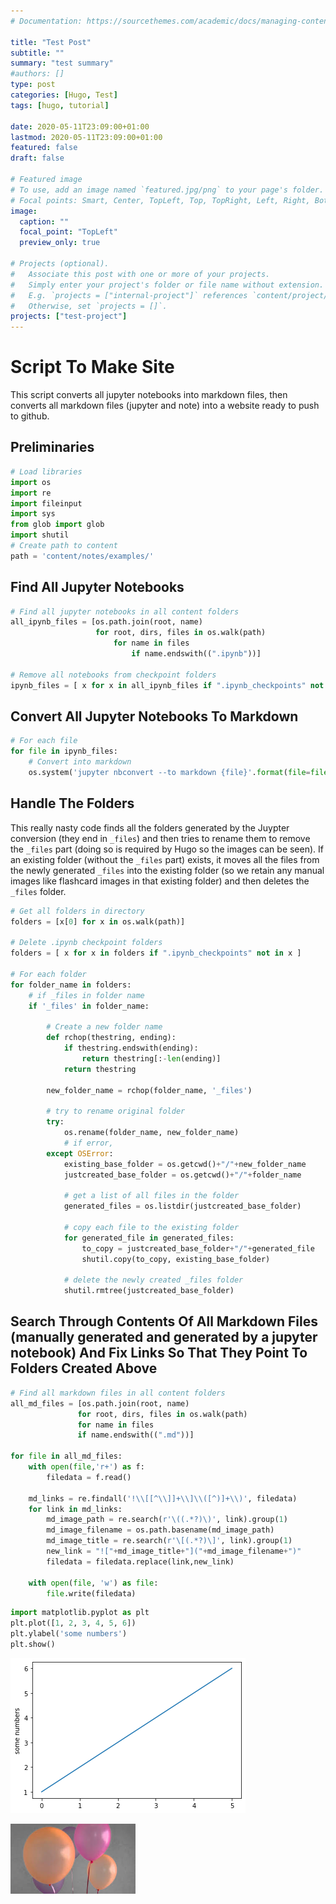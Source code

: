 ```yaml
---
# Documentation: https://sourcethemes.com/academic/docs/managing-content/

title: "Test Post"
subtitle: ""
summary: "test summary"
#authors: []
type: post
categories: [Hugo, Test]
tags: [hugo, tutorial]

date: 2020-05-11T23:09:00+01:00
lastmod: 2020-05-11T23:09:00+01:00
featured: false
draft: false

# Featured image
# To use, add an image named `featured.jpg/png` to your page's folder.
# Focal points: Smart, Center, TopLeft, Top, TopRight, Left, Right, BottomLeft, Bottom, BottomRight.
image:
  caption: ""
  focal_point: "TopLeft"
  preview_only: true

# Projects (optional).
#   Associate this post with one or more of your projects.
#   Simply enter your project's folder or file name without extension.
#   E.g. `projects = ["internal-project"]` references `content/project/deep-learning/index.md`.
#   Otherwise, set `projects = []`.
projects: ["test-project"]
---
```

# Script To Make Site

This script converts all jupyter notebooks into markdown files, then converts all markdown files (jupyter and note) into a website ready to push to github.

## Preliminaries


```python
# Load libraries
import os
import re
import fileinput
import sys
from glob import glob
import shutil
# Create path to content
path = 'content/notes/examples/'
```

## Find All Jupyter Notebooks


```python
# Find all jupyter notebooks in all content folders
all_ipynb_files = [os.path.join(root, name)
                   for root, dirs, files in os.walk(path)
                       for name in files
                           if name.endswith((".ipynb"))]

# Remove all notebooks from checkpoint folders
ipynb_files = [ x for x in all_ipynb_files if ".ipynb_checkpoints" not in x ]
```

## Convert All Jupyter Notebooks To Markdown


```python
# For each file
for file in ipynb_files:
    # Convert into markdown
    os.system('jupyter nbconvert --to markdown {file}'.format(file=file))
```

## Handle The Folders

This really nasty code finds all the folders generated by the Juypter conversion (they end in `_files`) and then tries to rename them to remove the `_files` part (doing so is required by Hugo so the images can be seen). If an existing folder (without the `_files` part) exists, it moves all the files from the newly generated `_files` into the existing folder (so we retain any manual images like flashcard images in that existing folder) and then deletes the `_files` folder.


```python
# Get all folders in directory
folders = [x[0] for x in os.walk(path)]

# Delete .ipynb checkpoint folders
folders = [ x for x in folders if ".ipynb_checkpoints" not in x ]

# For each folder
for folder_name in folders:
    # if _files in folder name
    if '_files' in folder_name:
        
        # Create a new folder name
        def rchop(thestring, ending):
            if thestring.endswith(ending):
                return thestring[:-len(ending)]
            return thestring

        new_folder_name = rchop(folder_name, '_files')
        
        # try to rename original folder
        try:
            os.rename(folder_name, new_folder_name)
            # if error, 
        except OSError:
            existing_base_folder = os.getcwd()+"/"+new_folder_name
            justcreated_base_folder = os.getcwd()+"/"+folder_name
                 
            # get a list of all files in the folder
            generated_files = os.listdir(justcreated_base_folder)
            
            # copy each file to the existing folder
            for generated_file in generated_files:
                to_copy = justcreated_base_folder+"/"+generated_file
                shutil.copy(to_copy, existing_base_folder)
  
            # delete the newly created _files folder
            shutil.rmtree(justcreated_base_folder)    
```

## Search Through Contents Of All Markdown Files (manually generated and generated by a jupyter notebook) And Fix Links So That They Point To Folders Created Above


```python
# Find all markdown files in all content folders
all_md_files = [os.path.join(root, name)
               for root, dirs, files in os.walk(path)
               for name in files
               if name.endswith((".md"))]

for file in all_md_files:
    with open(file,'r+') as f:
        filedata = f.read()
    
    md_links = re.findall('!\\[[^\\]]+\\]\\([^)]+\\)', filedata)
    for link in md_links:
        md_image_path = re.search(r'\((.*?)\)', link).group(1)
        md_image_filename = os.path.basename(md_image_path)
        md_image_title = re.search(r'\[(.*?)\]', link).group(1)
        new_link = "!["+md_image_title+"]("+md_image_filename+")"
        filedata = filedata.replace(link,new_link)
    
    with open(file, 'w') as file:
        file.write(filedata)
```


```python
import matplotlib.pyplot as plt
plt.plot([1, 2, 3, 4, 5, 6])
plt.ylabel('some numbers')
plt.show()
```


![png](./sample_notebook_11_0.png)


<img src="test.jpg" alt="drawing" width="200"/>

# 
